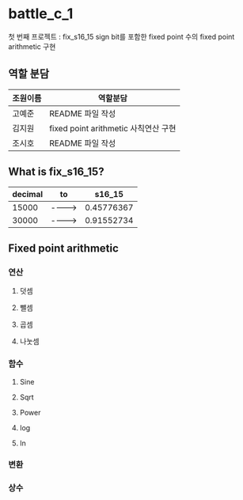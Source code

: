 # battle_c_1

첫 번째 프로젝트 : fix_s16_15
sign bit를 포함한 fixed point 수의  fixed point arithmetic 구현

## 역할 분담

| 조원이름 | 역할분담 |
| ---- | ---- |
| 고예준 | README 파일 작성 |
| 김지원 | fixed point arithmetic 사칙연산 구현 |
| 조시호 | README 파일 작성 |

## What is fix_s16_15?

| decimal | to | s16_15 |
| ---- | ---- | ---- |
| 15000 | ----> | 0.45776367 |
| 30000 | ----> | 0.91552734 |



## Fixed point arithmetic

### 연산
1. 덧셈

2. 뺄셈

3. 곱셈

4. 나눗셈


### 함수
1. Sine

2. Sqrt

3. Power

4. log

5. ln


### 변환

### 상수


